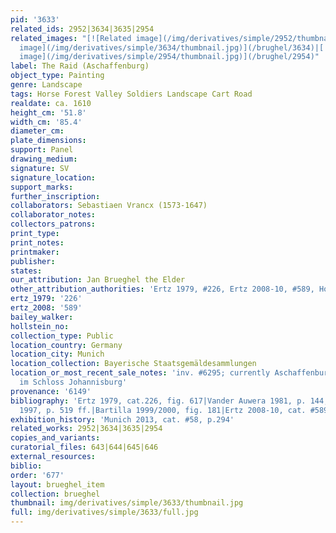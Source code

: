 ```yaml
---
pid: '3633'
related_ids: 2952|3634|3635|2954
related_images: "[![Related image](/img/derivatives/simple/2952/thumbnail.jpg)](/brughel/2952)|[![Related
  image](/img/derivatives/simple/3634/thumbnail.jpg)](/brughel/3634)|[![Related image](/img/derivatives/simple/3635/thumbnail.jpg)](/brughel/3635)|[![Related
  image](/img/derivatives/simple/2954/thumbnail.jpg)](/brughel/2954)"
label: The Raid (Aschaffenburg)
object_type: Painting
genre: Landscape
tags: Horse Forest Valley Soldiers Landscape Cart Road
realdate: ca. 1610
height_cm: '51.8'
width_cm: '85.4'
diameter_cm: 
plate_dimensions: 
support: Panel
drawing_medium: 
signature: SV
signature_location: 
support_marks: 
further_inscription: 
collaborators: Sebastiaen Vrancx (1573-1647)
collaborator_notes: 
collectors_patrons: 
print_type: 
print_notes: 
printmaker: 
publisher: 
states: 
our_attribution: Jan Brueghel the Elder
other_attribution_authorities: 'Ertz 1979, #226, Ertz 2008-10, #589, Honig database'
ertz_1979: '226'
ertz_2008: '589'
bailey_walker: 
hollstein_no: 
collection_type: Public
location_country: Germany
location_city: Munich
location_collection: Bayerische Staatsgemäldesammlungen
location_or_most_recent_sale_notes: 'inv. #6295; currently Aschaffenburg, Staatsgalerie
  im Schloss Johannisburg'
provenance: '6149'
bibliography: 'Ertz 1979, cat.226, fig. 617|Vander Auwera 1981, p. 144, note 14|Essen/Vienna
  1997, p. 519 ff.|Bartilla 1999/2000, fig. 181|Ertz 2008-10, cat. #589, p. 1349'
exhibition_history: 'Munich 2013, cat. #58, p.294'
related_works: 2952|3634|3635|2954
copies_and_variants: 
curatorial_files: 643|644|645|646
external_resources: 
biblio: 
order: '677'
layout: brueghel_item
collection: brueghel
thumbnail: img/derivatives/simple/3633/thumbnail.jpg
full: img/derivatives/simple/3633/full.jpg
---
```

